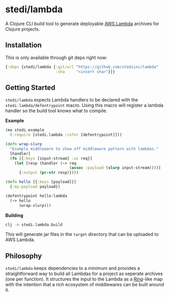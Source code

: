 # stedi/lambda

A Clojure CLI build tool to generate deployable [AWS Lambda][1] archives for
Clojure projects.

## Installation

This is only available through git deps right now:

``` clojure
{:deps {stedi/lambda {:git/url "https://github.com/stediinc/lambda"
                      :sha     "<insert sha>"}}}
```

## Getting Started

`stedi/lambda` expects Lambda handlers to be declared with the
`stedi.lambda/defentrypoint` macro. Using this macro will register a
lambda handler so the build tool knows what to compile.

**Example**

``` clojure
(ns stedi.example
  (:require [stedi.lambda :refer [defentrypoint]]))

(defn wrap-slurp
  "Example middleware to show off middleware pattern with lambdas."
  [handler]
  (fn [{:keys [input-stream] :as req}]
    (let [resp (handler (-> req
                            (assoc :payload (slurp input-stream))))]
      {:output (pr-str resp)})))

(defn hello [{:keys [payload]}]
  {:my-payload payload})

(defentrypoint hello-lambda
  (-> hello
      (wrap-slurp)))
```

**Building**

```bash
clj -m stedi.lambda.build
```

This will generate jar files in the `target` directory that can be
uploaded to AWS Lambda.

## Philosophy

`stedi/lambda` keeps dependencies to a minimum and provides a
straightforward way to build all Lambdas for a project as seperate
archives (one per function). It structures the input to the Lambda as
a [Ring][2]-like map with the intention that a rich ecosystem of
middlewares can be built around it.

[1]: https://aws.amazon.com/lambda/
[2]: https://github.com/ring-clojure/ring
